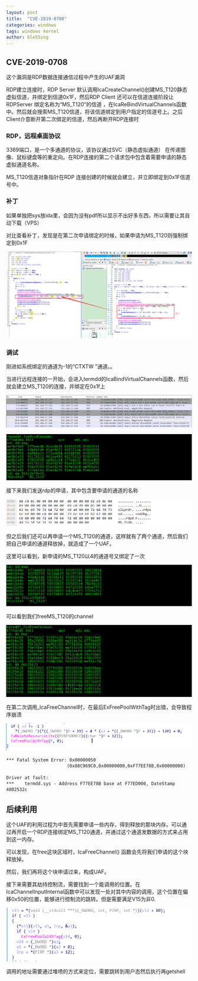 ```yaml
---
layout: post
title:  "CVE-2019-0708"
categories: windows
tags: windows kernel
author: ble55ing
---
```


## CVE-2019-0708

这个漏洞是RDP数据连接通信过程中产生的UAF漏洞

RDP建立连接时，RDP Server 默认调用IcaCreateChannel()创建MS_T120静态虚拟信道，并绑定到信道0x1F，然后RDP Client 还可以在信道连接阶段让RDPServer 绑定名称为“MS_T120”的信道 ，在IcaReBindVirtualChannels函数中。然后就会搜索MS_T120信道，将该信道绑定到用户指定的信道号上。之后Client介意断开第二次绑定的信道，然后再断开RDP连接时

### RDP，远程桌面协议 

3389端口，是一个多通道的协议，该协议通过SVC（静态虚拟通道） 在传递图像、鼠标键盘等的重定向。在RDP连接的第二个请求包中包含着需要申请的静态虚拟通道名称。 

MS_T120信道对象指针在RDP 连接创建的时候就会建立，并立即绑定到0x1F信道号中。 

### 补丁

如果单独把sys放ida里，会因为没有pdf所以显示不出好多东西，所以需要让其自动下载（VPS）

对比查看补丁，发现是在第二次申请绑定的时候，如果申请为MS_T120则强制绑定到0x1F

![](https://raw.githubusercontent.com/ble55ing/PicGo/master/1221.png)

### 调试

刚进如系统绑定的通道为-1的“CTXTW  ”通道。。

当进行远程连接的一开始，会进入termdd的IcaBindVirtualChannels函数，然后就会建立MS_T120的连接，并绑定在0x1f上

![](https://raw.githubusercontent.com/ble55ing/PicGo/master/%E5%BE%AE%E4%BF%A1%E6%88%AA%E5%9B%BE_20200312220406.png)

![](https://raw.githubusercontent.com/ble55ing/PicGo/master/zx.png)

接下来我们发送rdp的申请，其中包含要申请的通道的名称

![](https://raw.githubusercontent.com/ble55ing/PicGo/master/%E5%BE%AE%E4%BF%A1%E6%88%AA%E5%9B%BE_20200312220550.png)

但之后我们还可以再申请一个MS_T120的通道，这样就有了两个通道，然后我们把自己申请的通道释放掉，就造成了一个UAF。

这里可以看到，新申请的MS_T120以4的通道号又绑定了一次

![](https://raw.githubusercontent.com/ble55ing/PicGo/master/%E5%BE%AE%E4%BF%A1%E6%88%AA%E5%9B%BE_20200312220854.png)

可以看到我们freeMS_T120的channel

![](https://raw.githubusercontent.com/ble55ing/PicGo/master/%E5%BE%AE%E4%BF%A1%E6%88%AA%E5%9B%BE_20200312225503.png)

在第二次调用_IcaFreeChannel时，在最后ExFreePoolWithTag时出错，会导致程序崩溃

![](https://raw.githubusercontent.com/ble55ing/PicGo/master/%E5%BE%AE%E4%BF%A1%E6%88%AA%E5%9B%BE_20200312222830.png)

```
*** Fatal System Error: 0x00000050
                       (0x88C969C0,0x00000000,0xF77EE78B,0x00000000)

Driver at fault: 
***    termdd.sys - Address F77EE78B base at F77ED000, DateStamp 4802532c
```

## 后续利用

这个UAF的利用过程为中首先需要申请一些内存，得到释放的那块内存。可以通过再开启一个RDP连接绑定MS_T120通道，并通过这个通道发数据的方式来占用到这一内存。

可以发现，在free这块区域时，IcaFreeChannel() 函数会先将我们申请的这个块释放掉。

然后，我们再将这个块申请过来，构成UAF。

接下来需要其劫持控制流，需要找到一个能调用的位置。在IcaChannelInputInternal函数中可以发现一处对其中内容的调用，这个位置在偏移0x50的位置，能够进行控制流的跳转。但是需要满足V15为非0.

![](https://raw.githubusercontent.com/ble55ing/PicGo/master/%E5%BE%AE%E4%BF%A1%E6%88%AA%E5%9B%BE_20200312213900.png)

调用的地址需要通过堆喷的方式来定位，需要跳转到用户态然后执行再getshell